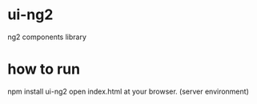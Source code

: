 # ui-ng2
ng2 components library

# how to run
npm install ui-ng2
open index.html at your browser. (server environment)


